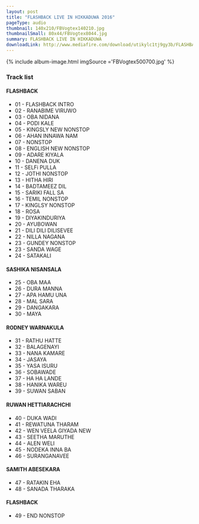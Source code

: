 ```yaml
---
layout: post
title: "FLASHBACK LIVE IN HIKKADUWA 2016"
pageType: audio
thumbnail: 140x210/FBVogtex140210.jpg
thumbnailSmall: 80x44/FBVogtex8044.jpg
summary: FLASHBACK LIVE IN HIKKADUWA 
downloadLink: http://www.mediafire.com/download/utikylc1tj9gy3b/FLASHBACK+LIVE+IN+HIKKADUWA.rar
---
```




{% include album-image.html imgSource ='FBVogtex500700.jpg' %}

### Track list


####   FLASHBACK

- 01 - FLASHBACK INTRO 
- 02 - RANABIME VIRUWO 
- 03 - OBA NIDANA 
- 04 - PODI KALE 
- 05 - KINGSLY NEW NONSTOP 
- 06 - AHAN INNAWA NAM 
- 07 - NONSTOP
- 08 - ENGLISH NEW NONSTOP 
- 09 - ADARE KIYALA 
- 10 - DANENA DUK 
- 11 - SELFi PULLA 
- 12 - JOTHI NONSTOP 
- 13 - HITHA HIRI 
- 14 - BADTAMEEZ DIL 
- 15 - SARIKI FALL SA 
- 16 - TEMIL NONSTOP 
- 17 - KINGLSY NONSTOP 
- 18 - ROSA 
- 19 - DIYAKINDURIYA 
- 20 - AYUBOWAN  
- 21 - DILI DILI DILISEVEE 
- 22 - NILLA NAGANA 
- 23 - GUNDEY NONSTOP 
- 23 - SANDA WAGE 
- 24 - SATAKALI 


####   SASHIKA NISANSALA



- 25 - OBA MAA 
- 26 - DURA MANNA 
- 27 - APA HAMU UNA 
- 28 - MAL SARA 
- 29 - DANGAKARA 
- 30 - MAYA 


####   RODNEY WARNAKULA



- 31 - RATHU HATTE 
- 32 - BALAGENAYI 
- 33 - NANA KAMARE 
- 34 - JASAYA 
- 35 - YASA ISURU 
- 36 - SOBAWADE 
- 37 - HA HA LANDE 
- 38 - HANIKA WAREU 
- 39 - SUWAN SABAN 


####   RUWAN HETTIARACHCHI



- 40 - DUKA WADI 
- 41 - REWATUNA THARAM  
- 42 - WEN VEELA GIYADA NEW 
- 43 - SEETHA MARUTHE 
- 44 - ALEN WELI 
- 45 - NODEKA INNA BA 
- 46 - SURANGANAVEE 


####   SAMITH ABESEKARA


- 47 - RATAKIN EHA 
- 48 - SANADA THARAKA 


####   FLASHBACK


- 49 - END NONSTOP  
